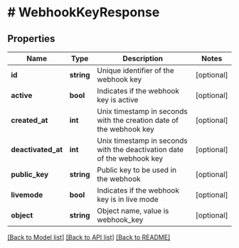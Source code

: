 # # WebhookKeyResponse

## Properties

Name | Type | Description | Notes
------------ | ------------- | ------------- | -------------
**id** | **string** | Unique identifier of the webhook key | [optional]
**active** | **bool** | Indicates if the webhook key is active | [optional]
**created_at** | **int** | Unix timestamp in seconds with the creation date of the webhook key | [optional]
**deactivated_at** | **int** | Unix timestamp in seconds with the deactivation date of the webhook key | [optional]
**public_key** | **string** | Public key to be used in the webhook | [optional]
**livemode** | **bool** | Indicates if the webhook key is in live mode | [optional]
**object** | **string** | Object name, value is webhook_key | [optional]

[[Back to Model list]](../../README.md#models) [[Back to API list]](../../README.md#endpoints) [[Back to README]](../../README.md)
